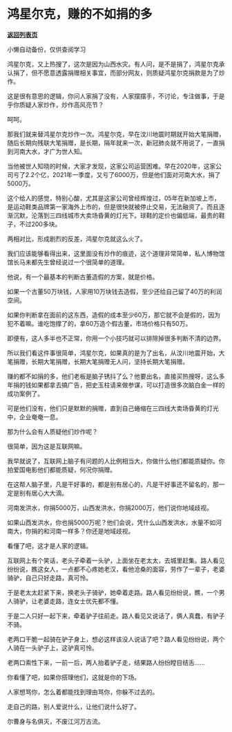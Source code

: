 # 鸿星尔克，赚的不如捐的多

[**返回列表页**](/gzh/记忆承载3)

小懒自动备份，仅供查阅学习

鸿星尔克，又上热搜了，这次是因为山西水灾。有人问，是不是捐了，鸿星尔克承认捐了，但不愿意透露捐赠相关事宜，而部分网友，则质疑鸿星尔克捐款是为了炒作。

  

这是很有意思的逻辑，你问人家捐了没有，人家摆摆手，不讨论，专注做事，于是乎你质疑人家炒作，炒作高风亮节？  

  

呵呵。  

  

那我们就来替鸿星尔克炒作一次。鸿星尔克，早在汶川地震时期就开始大笔捐赠，随后长期向残联大笔捐赠，是长期，隔年就来一次，新冠肺炎就不用说了，一直捐到河南大水，才广为世人知。  

  

当他被世人知晓的时候，大家才发现，这家公司运营困难。早在2020年，这家公司亏了2.2个亿，2021年一季度，又亏了6000万，但是他们面对河南大水，捐了5000万。  

  

这个给人的感觉，特别心酸，尤其是这家公司曾经辉煌过，05年在新加坡上市，是运动鞋类品牌第一家海外上市的，但是很快就被停止交易，无法融资了。而且逐渐沉默，沦落到三四线城市大卖场昏黄的灯光下。球鞋的定价也偏低端，最贵的鞋子，不过200多块。

  

两相对比，形成剧烈的反差，鸿星尔克就这么火了。  

  

我们应该能够看得出来，这里面没有炒作的痕迹，这个道理非常简单，私人博物馆馆长马未都先生曾经说过一个很简单的道理。  

  

他说，有一个最基本的判断古董造假的方案，就是价格。

  

如果一个古董50万块钱，人家用10万块钱去造假，至少还给自己留了40万的利润空间。  

  

如果你判断拿在面前的这东西，造假的成本至少60万，那它就不会是假的，因为犯不着嘛。谁吃饱撑了的，拿60万造个假古董，市场价格只有50万。

  

即便有，这人多半也不正常，你用一个小技巧就可以排除掉很多判断不清的边界。  

  

所以我们看这件事很简单，鸿星尔克，如果真的是为了出名，从汶川地震开始，大笔捐赠，长期大笔捐赠，长期大笔捐赠无人问，坚持长期大笔捐赠。

  

赚的都不如捐的多，他们老板是脑子锈抖了么？他要出名，直接买热搜呀，这么多年捐的钱如果都拿去搞广告，把史玉柱请来做参谋，可以打造很多次脑白金一样的成功案例了。

  

可是他们没有，他们只是默默的捐赠，直到自己蜷缩在三四线大卖场昏黄的灯光中，企业奄奄一息。

  

那为什么会有人质疑他们炒作呢？  

  

很简单，因为这是互联网嘛。

  

我早就说了，互联网上脑子有问题的人比例相当大，你做什么他们都能质疑你。你拍爱国电影他们都能质疑，何况你捐赠。  

  

在这帮人脑子里，凡是干好事的，都是别有居心的，凡是干好事还不留名的，那一定是别有居心大大滴。

  

河南发洪水，你捐5000万，山西发洪水，你捐2000万，他们说你地域歧视。  

  

如果山西发洪水，你也捐5000万呢？他们会说，凭什么山西发洪水，水量不如河南大，你捐的和河南一样多？你还是地域歧视。

  

看懂了吧，这才是人家的逻辑。

  

互联网上有个笑话，老头子牵着一头驴，上面坐在老太太，去城里赶集。路人看见纷纷说，瞧这女人，一点都不心疼她老汉，看他沧桑的面容，劳作了一辈子，老婆骑驴，自己只好走路，真可怜。

  

于是老太太赶紧下来，换老头子骑驴，她牵着走路。路人看见纷纷说，瞧，一个男人骑驴，让老婆走路，连女士优先都不懂。

  

于是二人只好一起下来，牵着驴子往前走。路人看见又说话了，俩人真蠢，有驴子不骑。

  

老两口干脆一起骑在驴子身上，想必这样该没人说话了吧？路人看见纷纷说，两个人骑在一头驴子上，这驴真可怜。

  

老两口索性下来，一前一后，两人抬着驴子走，结果路人纷纷瞠目结舌......

  

你看懂了吧，如果你搭理他们，这就是你的下场。

  

人家想骂你，怎么着都能找到理由骂你，你躲不过去的。

  

走自己的路，别人爱说什么，让他们说什么好了。

  

尔曹身与名俱灭，不废江河万古流。

